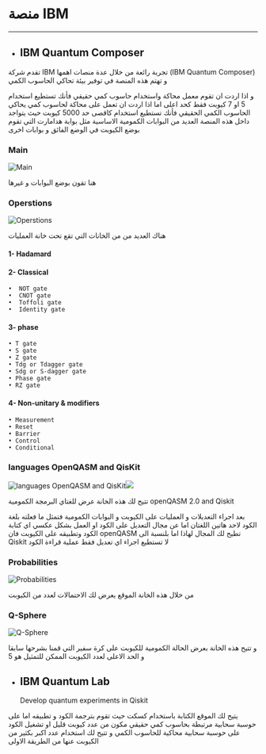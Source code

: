 # منصة IBM
---
 
- ## IBM Quantum Composer

تقدم شركة IBM تجربة رائعة من خلال عدة منصات اهمها (IBM Quantum Composer) و تهتم هذه المنصة في توفير بيئة تحاكي الحاسوب الكمي 

و اذا اردت ان تقوم معمل محاكة واستخدام حاسوب كمي حقيقي فأنك تستطيع استخدام 5 او 7  كيوبت فقط كحد اعلى 
اما اذا اردت ان تعمل على محاكة لحاسوب كمي يحاكي الحاسوب الكمي الحقيقي فأنك تستطيع استخدام كاقصى حد 5000 كيوبت 
حيث يتواجد داخل هذه المنصة العديد من البوابات الكمومية الاساسية مثل بوابة هدامارت التي تقوم بوضع الكيوبت في الوضع الفائق و بوابات اخرى 



### Main 

![Main](~/images/IBM_main.png)

هنا تقون بوضع البوابات و غيرها 


### Operstions

![Operstions](~/images/IBM_Operations.png)

هناك العديد من من الخانات التي تقع تحت خانة العمليات 


#### 1- Hadamard 

#### 2- Classical

    •  NOT gate
    •  CNOT gate
    •  Toffoli gate
    •  Identity gate


#### 3- phase 

    • T gate
    • S gate
    • Z gate
    • Tdg or Tdagger gate 
    • Sdg or S-dagger gate
    • Phase gate
    • RZ gate

#### 4- Non-unitary & modifiers 

    • Measurement 
    • Reset 
    • Barrier 
    • Control 
    • Conditional



 



### languages  OpenQASM and QisKit


![languages  OpenQASM and QisKit](~/images/IBM_languages_OpenQASM2.png)![](~/images/IBM_languages_QisKit2.png)



تتيح لك هذه الخانة عرض للغتاي البرمجة الكمومية 
openQASM 2.0
and 
Qiskit

بعد اجراء التعديلات و العمليات على الكيوبت و البوابات الكمومية فتمثل ما فعلته بلغة الكود لاحد هاتين اللغتان 
اما عن مجال التعديل على الكود او العمل بشكل عكسي اي كتابة الكود وتطبيقه على الكيوبت فان  openQASM تطيح لك المجال لهاذا اما بلنسبة الى Qiskit لا تستطيع اجراء اي تعديل فقط عملية قراءة الكود 

### Probabilities


![Probabilities](~/images/IBM_Probabilities.png)

من خلال هذه الخانة الموقع يعرض لك الاحتمالات لعدد من الكيوبت 



### Q-Sphere

![Q-Sphere](~/images/IBM_Q-Sphere.png)



و تتيح هذه الخانة بعرض الحالة الكمومية للكيوبت على كرة سفير التي قمنا بشرحها سابقا و الحد الاعلى لعدد الكيوبت الممكن للتمثيل هو 5



 - ## IBM Quantum Lab

   Develop quantum experiments in
   Qiskit 

 يتيح لك الموقع الكتابة باستخدام كسكت حيث تقوم بترجمة الكود و تطبيقه اما على حوسبة سحابية مرتبطة بحاسوب كمي حقيقي مكون من عدد كيوبت قليل او تشغيل الكود على حوسبة سحابية محاكية للحاسوب الكمي و تتيح لك استخدام عدد اكبر بكثير من الكيوبت عنها من الطريقة الاولى 

